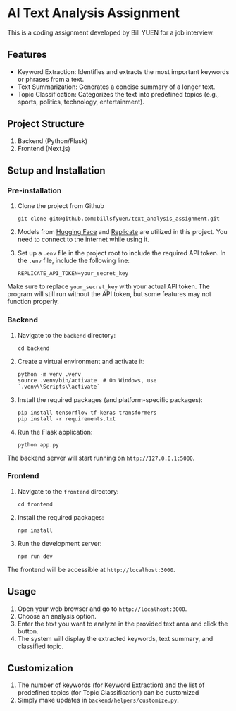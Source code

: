 # AI Text Analysis Assignment

This is a coding assignment developed by Bill YUEN for a job interview.

## Features

- Keyword Extraction: Identifies and extracts the most important keywords or phrases from a text.
- Text Summarization: Generates a concise summary of a longer text.
- Topic Classification: Categorizes the text into predefined topics (e.g., sports, politics, technology, entertainment).

## Project Structure

1. Backend (Python/Flask)
2. Frontend (Next.js)

## Setup and Installation

### Pre-installation

1. Clone the project from Github

   ```
   git clone git@github.com:billsfyuen/text_analysis_assignment.git
   ```

2. Models from [Hugging Face](https://huggingface.co/facebook/bart-large-cnn) and [Replicate](https://replicate.com/meta/meta-llama-3-8b-instruct) are utilized in this project. You need to connect to the internet while using it.

3. Set up a `.env` file in the project root to include the required API token. In the `.env` file, include the following line:

   ```
   REPLICATE_API_TOKEN=your_secret_key
   ```

Make sure to replace `your_secret_key` with your actual API token.
The program will still run without the API token, but some features may not function properly.

### Backend

1. Navigate to the `backend` directory:

   ```
   cd backend
   ```

2. Create a virtual environment and activate it:

   ```
   python -m venv .venv
   source .venv/bin/activate  # On Windows, use `.venv\\Scripts\\activate`
   ```

3. Install the required packages (and platform-specific packages):

   ```
   pip install tensorflow tf-keras transformers
   pip install -r requirements.txt
   ```

4. Run the Flask application:
   ```
   python app.py
   ```

The backend server will start running on `http://127.0.0.1:5000`.

### Frontend

1. Navigate to the `frontend` directory:

   ```
   cd frontend
   ```

2. Install the required packages:

   ```
   npm install
   ```

3. Run the development server:
   ```
   npm run dev
   ```

The frontend will be accessible at `http://localhost:3000`.

## Usage

1. Open your web browser and go to `http://localhost:3000`.
2. Choose an analysis option.
3. Enter the text you want to analyze in the provided text area and click the button.
4. The system will display the extracted keywords, text summary, and classified topic.

## Customization

1. The number of keywords (for Keyword Extraction) and the list of predefined topics (for Topic Classification) can be customized
2. Simply make updates in `backend/helpers/customize.py`.
